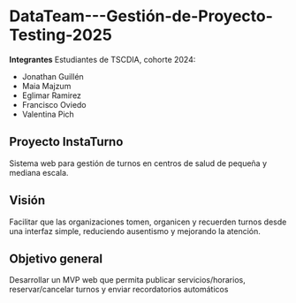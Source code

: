 # DataTeam---Gestión-de-Proyecto-Testing-2025

**Integrantes**
Estudiantes de TSCDIA, cohorte 2024:
  - Jonathan Guillén
  -  Maia Majzum
  - Eglimar Ramirez
  - Francisco Oviedo
  - Valentina Pich

  ## Proyecto InstaTurno
  Sistema web para gestión de turnos en centros de salud de pequeña y mediana escala.

  ## Visión
Facilitar que las organizaciones tomen, organicen y recuerden turnos desde una interfaz simple, reduciendo ausentismo y mejorando la atención.

  ## Objetivo general
Desarrollar un MVP web que permita publicar servicios/horarios, reservar/cancelar turnos y enviar recordatorios automáticos




